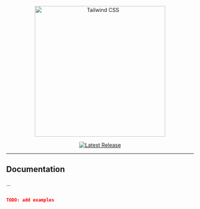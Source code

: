 <p align="center">
  <a href="https://www.npmjs.com/package/@tactics/tacky" target="_blank">
    <picture>
      <img alt="Tailwind CSS" src="https://repository-images.githubusercontent.com/788842106/7a7f9a92-406b-458a-a598-78a25bc3e675" width="350" style="max-width: 100%;">
    </picture>
  </a>
</p>

<p align="center">
    <a href="https://github.com/Tactics/Tacky/releases"><img src="https://img.shields.io/npm/v/%40tactics%2Ftacky" alt="Latest Release"></a>
</p>

---

## Documentation

...

```json

TODO: add examples

```
